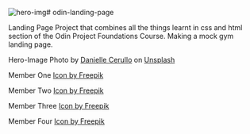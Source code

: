 ![hero-img](https://github.com/pesr123/Mock-Gym-Landing-Page/assets/143578378/666f787c-6c5e-40a7-a38f-3de0cbc9e0b0)# odin-landing-page

Landing Page Project that combines all the things learnt in css and html section of the Odin Project Foundations Course. Making a mock gym landing page.

Hero-Image 
Photo by <a href="https://unsplash.com/@dncerullo?utm_content=creditCopyText&utm_medium=referral&utm_source=unsplash">Danielle Cerullo</a> on <a href="https://unsplash.com/photos/woman-standing-surrounded-by-exercise-equipment-CQfNt66ttZM?utm_content=creditCopyText&utm_medium=referral&utm_source=unsplash">Unsplash</a>
  

Member One
<a href="https://www.freepik.com/icon/man_4140048#fromView=keyword&page=1&position=3&uuid=d1d72a66-9734-4842-9ac0-28ecf2d41355">Icon by Freepik</a>
  
Member Two
<a href="https://www.freepik.com/icon/girl_4140076#fromView=resource_detail&position=3">Icon by Freepik</a>

Member Three
<a href="https://www.freepik.com/icon/boy_4140072#fromView=resource_detail&position=7">Icon by Freepik</a>

Member Four
<a href="freepik.com/icon/girl_4140069#fromView=resource_detail&position=9">Icon by Freepik</a>

